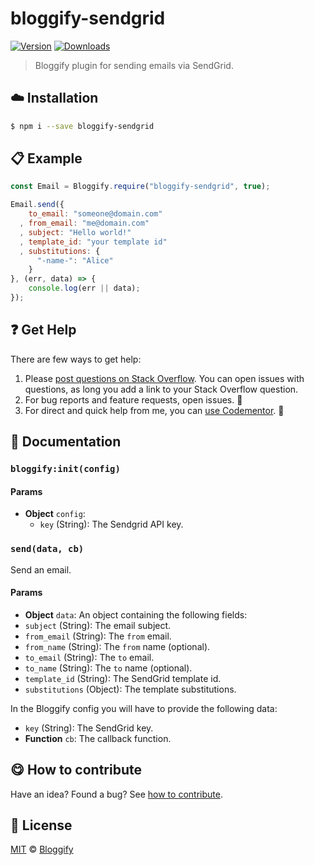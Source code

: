 
# bloggify-sendgrid

 [![Version](https://img.shields.io/npm/v/bloggify-sendgrid.svg)](https://www.npmjs.com/package/bloggify-sendgrid) [![Downloads](https://img.shields.io/npm/dt/bloggify-sendgrid.svg)](https://www.npmjs.com/package/bloggify-sendgrid)

> Bloggify plugin for sending emails via SendGrid.

## :cloud: Installation

```sh
$ npm i --save bloggify-sendgrid
```


## :clipboard: Example



```js
const Email = Bloggify.require("bloggify-sendgrid", true);

Email.send({
    to_email: "someone@domain.com"
  , from_email: "me@domain.com"
  , subject: "Hello world!"
  , template_id: "your template id"
  , substitutions: {
      "-name-": "Alice"
    }
}, (err, data) => {
    console.log(err || data);
});
```

## :question: Get Help

There are few ways to get help:

 1. Please [post questions on Stack Overflow](https://stackoverflow.com/questions/ask). You can open issues with questions, as long you add a link to your Stack Overflow question.
 2. For bug reports and feature requests, open issues. :bug:
 3. For direct and quick help from me, you can [use Codementor](https://www.codementor.io/johnnyb). :rocket:


## :memo: Documentation


### `bloggify:init(config)`

#### Params
- **Object** `config`:
  - `key` (String): The Sendgrid API key.

### `send(data, cb)`
Send an email.

#### Params
- **Object** `data`: An object containing the following fields:
 - `subject` (String): The email subject.
 - `from_email` (String): The `from` email.
 - `from_name` (String): The `from` name (optional).
 - `to_email` (String): The `to` email.
 - `to_name` (String): The `to` name (optional).
 - `template_id` (String): The SendGrid template id.
 - `substitutions` (Object): The template substitutions.

In the Bloggify config you will have to provide the following data:

 - `key` (String): The SendGrid key.
- **Function** `cb`: The callback function.



## :yum: How to contribute
Have an idea? Found a bug? See [how to contribute][contributing].



## :scroll: License

[MIT][license] © [Bloggify][website]

[license]: http://showalicense.com/?fullname=Bloggify%20%3Csupport%40bloggify.org%3E%20(https%3A%2F%2Fbloggify.org)&year=2016#license-mit
[website]: https://bloggify.org
[contributing]: /CONTRIBUTING.md
[docs]: /DOCUMENTATION.md
